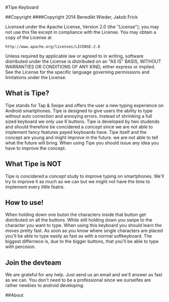 #Tipe Keyboard

##Copyright
####Copyright  2014 Benedikt Wieder, Jakob Frick

Licensed under the Apache License, Version 2.0 (the "License");
you may not use this file except in compliance with the License.
You may obtain a copy of the License at

    http://www.apache.org/licenses/LICENSE-2.0

Unless required by applicable law or agreed to in writing, software
distributed under the License is distributed on an "AS IS" BASIS,
WITHOUT WARRANTIES OR CONDITIONS OF ANY KIND, either express or implied.
See the License for the specific language governing permissions and
limitations under the License.


## What is Tipe?
Tipe stands for Tap & Swipe and offers the user a new typing experience on Android smartphones. 
Tipe is designed to give users the ability to type without auto correction and annoying errors. Instead of shrinking a full sized keyboard we only use 6 buttons. Tipe is developed by two studends and should therefore be concidered a *concept* since we are not able to implement fancy features payed keyboards have. Tipe itself and the concept are young 
and might improve in the future. we are not able to tell what the future will bring. 
When using Tipe you should issue any idea you have to improve the concept. 

## What Tipe is NOT
Tipe is concidered a *concept* study to improve typing on smartphones. We'll try to improve it as much as we can
but we might not have the time to implement every little featre. 

## How to use!
When holding down one buton the characters inside that button get distributed on all the buttons. While still holding down you swipe to the character you want to type. 
When using this keyboard you should learn the *moves* pretty fast. As soon as you know where single characters are placed you'll be able to type easily as fast as with a normal softkeyboard. The biggest differnece is, due to the bigger buttons, that you'll be able to type with percision. 

## Join the devteam
We are grateful for any help. Just send us an email and we'll answer as fast as we can. You don't need to be a professional since we ourselfes are rather newbies to android developing.

##About
